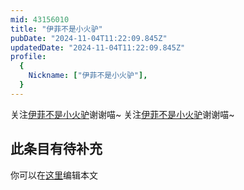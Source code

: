 ```yaml
---
mid: 43156010
title: "伊菲不是小火驴"
pubDate: "2024-11-04T11:22:09.845Z"
updatedDate: "2024-11-04T11:22:09.845Z"
profile:
  {
    Nickname: ["伊菲不是小火驴"],
  }
---
```


关注[伊菲不是小火驴](https://space.bilibili.com/43156010)谢谢喵~ 关注[伊菲不是小火驴](https://space.bilibili.com/43156010)谢谢喵~

## 此条目有待补充
你可以在[这里](https://github.com/Yuhanawa/VTuber.ICU/edit/master/src/content/v/伊菲不是小火驴/index.md)编辑本文
